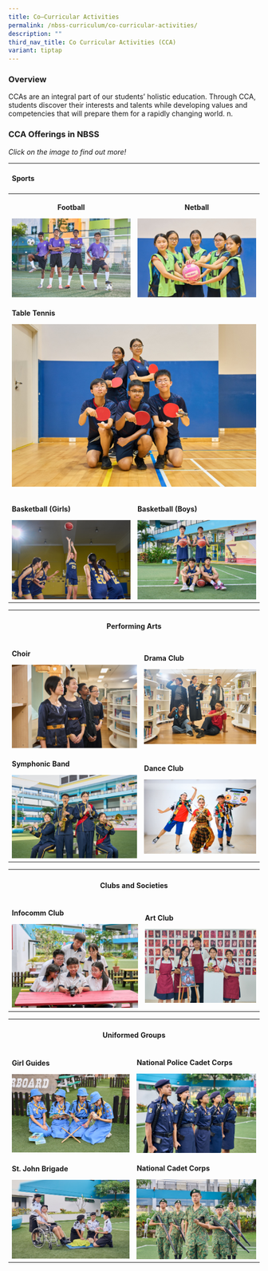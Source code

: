 ```yaml
---
title: Co–Curricular Activities
permalink: /nbss-curriculum/co-curricular-activities/
description: ""
third_nav_title: Co Curricular Activities (CCA)
variant: tiptap
---
```

<h3>Overview</h3>
<p>CCAs are an integral part of our students’ holistic education. Through
CCA, students discover their interests and talents while developing values
and competencies that will prepare them for a rapidly changing world. n.</p>
<h3>CCA Offerings in NBSS</h3>
<p><em>Click on the image to find out more!</em>
</p>
<table style="minWidth: 50px">
<colgroup>
<col>
<col>
</colgroup>
<tbody>
<tr>
<td rowspan="1" colspan="2">
<h4>Sports</h4>
</td>
</tr>
<tr>
<th rowspan="1" colspan="1">
<p>Football</p>
<p></p><a class="isomer-image-wrapper" href="/nbss-curriculum/co-curricular-activities/physical-sports/football-boys/"><img style="width: 100%" height="auto" width="100%" alt="" src="/images/DA104098__1_.jpg"></a>
</th>
<th rowspan="1" colspan="1">
<p>Netball</p>
<p></p><a class="isomer-image-wrapper" href="/nbss-curriculum/co-curricular-activities/physical-sports/netball-girls/"><img style="width: 100%" height="auto" width="100%" alt="" src="/images/DA104783__1_.jpg"></a>
</th>
</tr>
<tr>
<td rowspan="1" colspan="2">
<p><strong>Table Tennis</strong>
</p>
<p></p><a class="isomer-image-wrapper" href="/nbss-curriculum/co-curricular-activities/physical-sports/table-tennis/"><img style="width: 100%" height="auto" width="100%" alt="" src="/images/DA104815__1_.jpg"></a>
<p></p>
</td>
</tr>
<tr>
<td rowspan="1" colspan="1">
<p><strong>Basketball (Girls)</strong>
</p>
<p></p>
<div class="isomer-image-wrapper">
<img style="width: 100%" height="auto" width="100%" alt="" src="/images/DA104228__2_.jpg">
</div>
</td>
<td rowspan="1" colspan="1">
<p><strong>Basketball (Boys)</strong>
</p>
<p></p><a class="isomer-image-wrapper" href="/nbss-curriculum/co-curricular-activities/physical-sports/basketball/"><img style="width: 100%" height="auto" width="100%" alt="" src="/images/DA104644__2_.jpg"></a>
</td>
</tr>
</tbody>
</table>
<table style="minWidth: 50px">
<colgroup>
<col>
<col>
</colgroup>
<tbody>
<tr>
<th rowspan="1" colspan="2">
<h4>Performing Arts</h4>
</th>
</tr>
<tr>
<td rowspan="1" colspan="1">
<p><strong>Choir</strong>
</p><a class="isomer-image-wrapper" href="/nbss-curriculum/co-curricular-activities/performing-arts/choir/"><img style="width: 100%" height="auto" width="100%" alt="" src="/images/DA104193__1_.jpg"></a>
</td>
<td rowspan="1" colspan="1">
<p><strong>Drama Club</strong>
</p><a class="isomer-image-wrapper" href="/nbss-curriculum/co-curricular-activities/performing-arts/drama-club-english/"><img style="width: 100%" height="auto" width="100%" alt="" src="/images/DA104144__1_.jpg"></a>
</td>
</tr>
<tr>
<td rowspan="1" colspan="1">
<p><strong>Symphonic Band</strong>
</p><a class="isomer-image-wrapper" href="/nbss-curriculum/co-curricular-activities/performing-arts/symphonic-band/"><img style="width: 100%" height="auto" width="100%" alt="" src="/images/DA104123__2_.jpg"></a>
</td>
<td rowspan="1" colspan="1">
<p><strong>Dance Club</strong>
</p><a class="isomer-image-wrapper" href="/nbss-curriculum/co-curricular-activities/performing-arts/dance-club/"><img style="width: 100%" height="auto" width="100%" alt="" src="/images/138__1_.jpg"></a>
</td>
</tr>
</tbody>
</table>
<table style="minWidth: 50px">
<colgroup>
<col>
<col>
</colgroup>
<tbody>
<tr>
<th rowspan="1" colspan="2">
<h4>Clubs and Societies</h4>
</th>
</tr>
<tr>
<td rowspan="1" colspan="1">
<p><strong>Infocomm Club</strong>
</p>
<div class="isomer-image-wrapper">
<img style="width: 100%" height="auto" width="100%" alt="" src="/images/DA104765__1_.jpg">
</div>
</td>
<td rowspan="1" colspan="1">
<p><strong>Art Club</strong>
</p><a class="isomer-image-wrapper" href="/nbss-curriculum/co-curricular-activities/performing-arts/art-club/"><img style="width: 100%" height="auto" width="100%" alt="" src="/images/DA104857__1_.jpg"></a>
</td>
</tr>
</tbody>
</table>
<table style="minWidth: 50px">
<colgroup>
<col>
<col>
</colgroup>
<tbody>
<tr>
<th rowspan="1" colspan="2">
<h4>Uniformed Groups</h4>
</th>
</tr>
<tr>
<td rowspan="1" colspan="1">
<p><strong>Girl Guides</strong>
</p><a class="isomer-image-wrapper" href="/nbss-curriculum/co-curricular-activities/uniformed-groups/girl-guides/"><img style="width: 100%" height="auto" width="100%" alt="" src="/images/DA104715__1_.jpg"></a>
</td>
<td rowspan="1" colspan="1">
<p><strong>National Police Cadet Corps</strong>
</p><a class="isomer-image-wrapper" href="/nbss-curriculum/co-curricular-activities/uniformed-groups/national-police-cadet-corps-npcc/"><img style="width: 100%" height="auto" width="100%" alt="" src="/images/DA104466__1_.jpg"></a>
</td>
</tr>
<tr>
<td rowspan="1" colspan="1">
<p><strong>St. John Brigade</strong>
</p><a class="isomer-image-wrapper" href="/nbss-curriculum/co-curricular-activities/uniformed-groups/st-john-brigade-sjb/"><img style="width: 100%" height="auto" width="100%" alt="" src="/images/DA104560__1_.jpg"></a>
</td>
<td rowspan="1" colspan="1">
<p><strong>National Cadet Corps</strong>
</p><a class="isomer-image-wrapper" href="/nbss-curriculum/co-curricular-activities/uniformed-groups/national-cadet-corps-ncc/"><img style="width: 100%" height="auto" width="100%" alt="" src="/images/DA104639__1_.jpg"></a>
</td>
</tr>
</tbody>
</table>
<p></p>
<p></p>